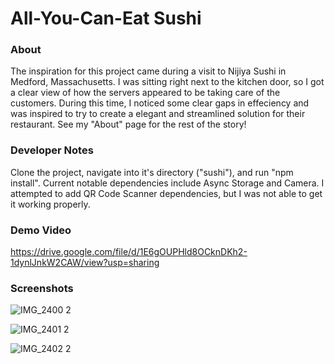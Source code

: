 # All-You-Can-Eat Sushi

### About
The inspiration for this project came during a visit to Nijiya Sushi in Medford, Massachusetts.
I was sitting right next to the kitchen door, so I got a clear view of how the servers appeared to be taking care of the customers. During this time, I noticed some clear gaps in effeciency and was inspired to try to create a elegant and streamlined solution for their restaurant. See my "About"
page for the rest of the story!

### Developer Notes
Clone the project, navigate into it's directory ("sushi"), and run "npm install".
Current notable dependencies include Async Storage and Camera. I attempted to add QR Code Scanner dependencies, but I was not able to get it working properly.

### Demo Video
https://drive.google.com/file/d/1E6gOUPHld8OCknDKh2-1dynlJnkW2CAW/view?usp=sharing

### Screenshots

![IMG_2400 2](https://user-images.githubusercontent.com/54608715/145416775-45efce9b-232c-4238-8c72-38c8ae99b871.PNG)

![IMG_2401 2](https://user-images.githubusercontent.com/54608715/145416810-b72572ff-951c-4ddc-b478-336ce4b4db06.PNG)

![IMG_2402 2](https://user-images.githubusercontent.com/54608715/145416827-05101dba-bec1-4289-9881-fc0b82ee99a5.PNG)
